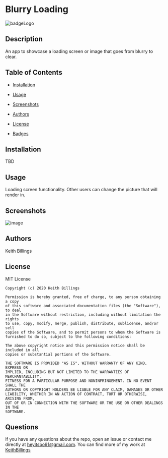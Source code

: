 # Blurry Loading

![badgeLogo](https://img.shields.io/badge/KeithBillings-Full%20Stack%20Developer-blue?style=flat-square&logo=undefined)

## Description

An app to showcase a loading screen or image that goes from blurry to clear.

## Table of Contents

 * [Installation](#installation)

 * [Usage](#usage)

 * [Screenshots](#screenshots)

 * [Authors](#Authors)

 * [License](#license)

 * [Badges](#badges)

## Installation

TBD

## Usage

Loading screen functionality. Other users can change the picture that will render in. 

## Screenshots

![image]()

## Authors

Keith Billings

## License

MIT License

    Copyright (c) 2020 Keith Billings
    
    Permission is hereby granted, free of charge, to any person obtaining a copy
    of this software and associated documentation files (the "Software"), to deal
    in the Software without restriction, including without limitation the rights
    to use, copy, modify, merge, publish, distribute, sublicense, and/or sell
    copies of the Software, and to permit persons to whom the Software is
    furnished to do so, subject to the following conditions:
    
    The above copyright notice and this permission notice shall be included in all
    copies or substantial portions of the Software.
    
    THE SOFTWARE IS PROVIDED "AS IS", WITHOUT WARRANTY OF ANY KIND, EXPRESS OR
    IMPLIED, INCLUDING BUT NOT LIMITED TO THE WARRANTIES OF MERCHANTABILITY,
    FITNESS FOR A PARTICULAR PURPOSE AND NONINFRINGEMENT. IN NO EVENT SHALL THE
    AUTHORS OR COPYRIGHT HOLDERS BE LIABLE FOR ANY CLAIM, DAMAGES OR OTHER
    LIABILITY, WHETHER IN AN ACTION OF CONTRACT, TORT OR OTHERWISE, ARISING FROM,
    OUT OF OR IN CONNECTION WITH THE SOFTWARE OR THE USE OR OTHER DEALINGS IN THE
    SOFTWARE.

## Questions

If you have any questions about the repo, open an issue or contact me directly at heyitsbo91@gmail.com. You can find more of my work at [KeithBillings](https://github.com/KeithBillings/)